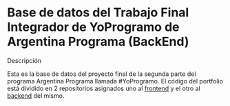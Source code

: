 # Base de datos del Trabajo Final Integrador de YoProgramo de Argentina Programa (BackEnd)

Descripción

Esta es la base de datos del proyecto final de la segunda parte del programa Argentina Programa llamada #YoProgramo. El código del portfolio está dividido en 2 repositorios asignados uno al [frontend](https://github.com/DamianFCejas/TFI-FrontEnd) y el otro al [backend](https://github.com/DamianFCejas/TFI-BackEnd) del mismo.


